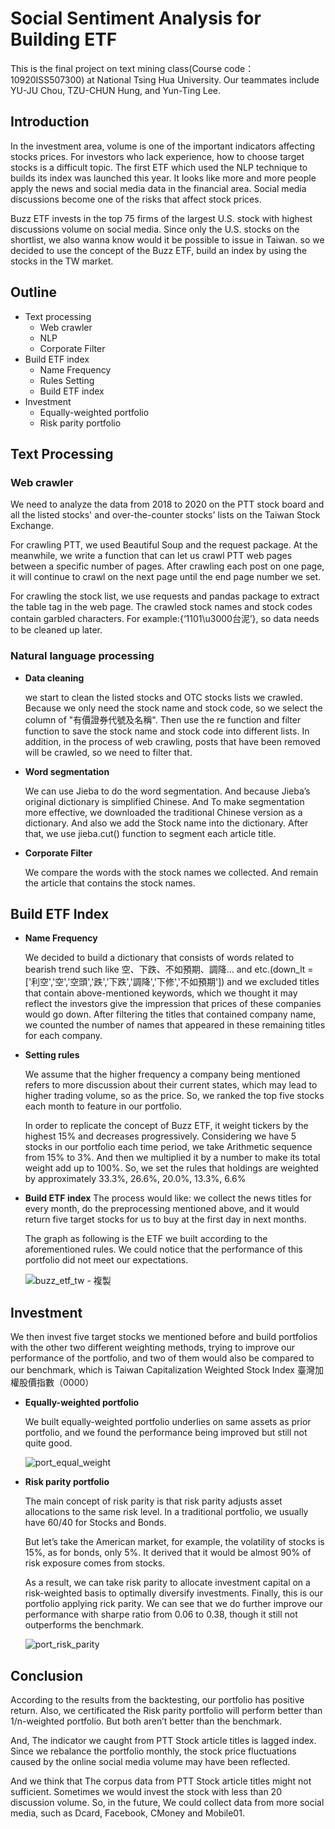 # Social Sentiment Analysis for Building ETF
This is the final project on text mining class(Course code：10920ISS507300) at National Tsing Hua University.
Our teammates include YU-JU Chou, TZU-CHUN Hung, and Yun-Ting Lee. 

## Introduction
In the investment area, volume is one of the important indicators affecting stocks prices. For investors who lack experience, how to choose target stocks is a difficult topic.
The first ETF which used the NLP technique to builds its index was launched this year. It looks like more and more people apply the news and social media data in the financial area. Social media discussions become one of the risks that affect stock prices.

Buzz ETF invests in the top 75 firms of the largest U.S. stock with highest discussions volume on social media. 
Since only the U.S. stocks on the shortlist, we also wanna know would it be possible to issue in Taiwan.
so we decided to use the concept of the Buzz ETF, build an index by using the stocks in the TW market.

## Outline
- Text processing
  - Web crawler
  - NLP
  - Corporate Filter
- Build ETF index
  - Name Frequency 
  - Rules Setting
  - Build ETF index
- Investment
  - Equally-weighted portfolio
  - Risk parity portfolio

## Text Processing
### Web crawler
We need to analyze the data from 2018 to 2020 on the PTT stock board and all the listed stocks' and over-the-counter stocks' lists on the Taiwan Stock Exchange. 

For crawling PTT, we used Beautiful Soup and the request package. At the meanwhile, we write a function that can let us crawl PTT web pages between a specific number of pages. After crawling each post on one page, it will continue to crawl on the next page until the end page number we set.

For crawling the stock list, we use requests and pandas package to extract the table tag in the web page. The crawled stock names and stock codes contain garbled characters. For example:{‘1101\u3000台泥’}, so data needs to be cleaned up later.
### Natural language processing
- **Data cleaning**
  
  we start to clean the listed stocks and OTC stocks lists we crawled. Because we only need the stock name and stock code, so we select the column of "有價證券代號及名稱". Then use the re function and filter function to save the stock name and stock code into different lists.
  In addition, in the process of web crawling, posts that have been removed will be crawled, so we need to filter that.
  
- **Word segmentation**

  We can use Jieba to do the word segmentation. And because Jieba’s original dictionary is simplified Chinese. And To make segmentation more effective, we downloaded the traditional Chinese version as a dictionary. And also we add the Stock name into the dictionary. After that, we use jieba.cut() function to segment each article title.

- **Corporate Filter**

  We compare the words with the stock names we collected. And remain the article that contains the stock names.

## Build ETF Index
- **Name Frequency**

  We decided to build a dictionary that consists of words related to bearish trend such like 空、下跌、不如預期、調降… and etc.(down_lt = ['利空','空','空頭','跌','下跌','調降','下修','不如預期']) and we excluded titles that contain above-mentioned keywords, which we thought it may reflect the investors give the impression that prices of these companies would go down. After filtering the titles that contained company name, we counted the number of names that appeared in these remaining titles for each company.
  
- **Setting rules** 

  We assume that the higher frequency a company being mentioned refers to more discussion about their current states, which may lead to higher trading volume, so as the price. So, we ranked the top five stocks each month to feature in our portfolio.
  
  In order to replicate the concept of Buzz ETF, it weight tickers by the highest 15% and decreases progressively. Considering we have 5 stocks in our portfolio each time period, we take Arithmetic sequence from 15% to 3%. And then we multiplied it by a number to make its total weight add up to 100%. So, we set the rules that holdings are weighted by approximately 33.3%, 26.6%, 20.0%, 13.3%, 6.6%

- **Build ETF index** 
  The process would like: we collect the news titles for every month, do the preprocessing mentioned above, and it would return five target stocks for us to buy at the first day in next months.

  The graph as following is the ETF we built according to the aforementioned rules. We could notice that the performance of this portfolio did not meet our expectations.  
 
  ![buzz_etf_tw - 複製](https://user-images.githubusercontent.com/84038124/136065721-144b50fd-f0a7-4248-8c9d-1cf0cfef1aca.png)

## Investment
We then invest five target stocks we mentioned before and build portfolios with the other two different weighting methods, trying to improve our performance of the portfolio, and two of them would also be compared to our benchmark, which is Taiwan Capitalization Weighted Stock Index 臺灣加權股價指數（0000）
- **Equally-weighted portfolio**

  We built equally-weighted portfolio underlies on same assets as prior portfolio, and we found the performance being improved but still not quite good.
  
  ![port_equal_weight](https://user-images.githubusercontent.com/84038124/136070584-5ec1b4ea-807f-46fc-bceb-23c0360db4ef.png)

- **Risk parity portfolio**

  The main concept of risk parity is that risk parity adjusts asset allocations to the same risk level. In a traditional portfolio, we usually have 60/40 for Stocks and Bonds.
  
  But let’s take the American market, for example, the volatility of stocks is 15%, as for bonds, only 5%. It derived that it would be almost 90% of risk exposure comes from stocks.

  As a result, we can take risk parity to allocate investment capital on a risk-weighted basis to optimally diversify investments. Finally, this is our portfolio applying rick parity. We can see that we do further improve our performance with sharpe ratio from 0.06 to 0.38, though it still not outperforms the benchmark.
  
  ![port_risk_parity](https://user-images.githubusercontent.com/84038124/136072711-1f9f24c4-03e3-4cf7-b710-c8df65246388.png)

## Conclusion
According to the results from the backtesting, our portfolio has positive return.  Also, we certificated the Risk parity portfolio will perform better than 1/n-weighted portfolio. But both aren’t better than the benchmark.
 
And, The indicator we caught from PTT Stock article titles is lagged index.
Since we rebalance the portfolio monthly, the stock price fluctuations caused by the online social media volume may have been reflected.
 
And we think that The corpus data from PTT Stock article titles might not sufficient. Sometimes we would invest the stock with less than 20 discussion volume. So, in the future, We could collect data from more social media, such as Dcard, Facebook, CMoney and Mobile01.

